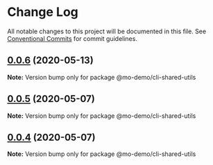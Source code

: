 # Change Log

All notable changes to this project will be documented in this file.
See [Conventional Commits](https://conventionalcommits.org) for commit guidelines.

## [0.0.6](https://github.com/jackteng9725/lerna-repo/compare/v0.0.5...v0.0.6) (2020-05-13)

**Note:** Version bump only for package @mo-demo/cli-shared-utils





## [0.0.5](https://github.com/jackteng9725/lerna-repo/compare/v0.0.4...v0.0.5) (2020-05-07)

**Note:** Version bump only for package @mo-demo/cli-shared-utils





## [0.0.4](https://github.com/jackteng9725/lerna-repo/compare/v0.0.3...v0.0.4) (2020-05-07)

**Note:** Version bump only for package @mo-demo/cli-shared-utils
